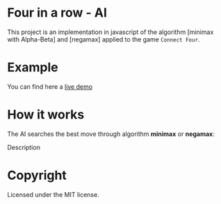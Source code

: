 # Four in a row - AI
This project is an implementation in javascript of the algorithm [minimax with Alpha-Beta] and [negamax] applied to the game `Connect Four`.

# Example
You can find here a [live demo](https://)

# How it works

The AI searches the best move through algorithm **minimax** or **negamax**:

Description

# Copyright
Licensed under the MIT license.
